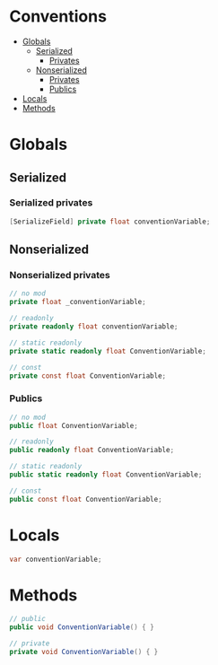 # Conventions
 - [Globals](#Globals)
   - [Serialized](#Serialized)
     - [Privates](#Serialized-privates)
   - [Nonserialized](#Nonserialized)
     - [Privates](#Nonserialized-privates)
     - [Publics](#Publics)
 - [Locals](#Locals)
 - [Methods](#Methods)
  

# Globals
## Serialized

### Serialized privates
```cs
[SerializeField] private float conventionVariable;
```

## Nonserialized
### Nonserialized privates
```cs
// no mod
private float _conventionVariable;

// readonly 
private readonly float conventionVariable;

// static readonly
private static readonly float ConventionVariable;

// const
private const float ConventionVariable; 
```

### Publics
```cs
// no mod
public float ConventionVariable;

// readonly
public readonly float ConventionVariable;

// static readonly
public static readonly float ConventionVariable;

// const
public const float ConventionVariable;
```

# Locals
```cs
var conventionVariable;
```

# Methods
```cs
// public
public void ConventionVariable() { }

// private
private void ConventionVariable() { }
```